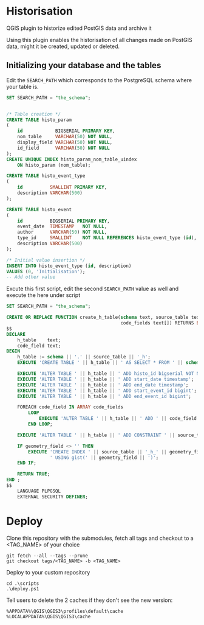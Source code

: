 # Historisation

QGIS plugin to historize edited PostGIS data and archive it

Using this plugin enables the historisation of all changes made on PostGIS data,
might it be created, updated or deleted.

## Initializing your database and the tables

Edit the `SEARCH_PATH` which corresponds to the PostgreSQL schema
where your table is.

```sql
SET SEARCH_PATH = "the_schema";


/* Table creation */
CREATE TABLE histo_param
(
    id            BIGSERIAL PRIMARY KEY,
    nom_table     VARCHAR(50) NOT NULL,
    display_field VARCHAR(50) NOT NULL,
    id_field      VARCHAR(50) NOT NULL
);
CREATE UNIQUE INDEX histo_param_nom_table_uindex
    ON histo_param (nom_table);

CREATE TABLE histo_event_type
(
    id          SMALLINT PRIMARY KEY,
    description VARCHAR(500)
);

CREATE TABLE histo_event
(
    id          BIGSERIAL PRIMARY KEY,
    event_date  TIMESTAMP   NOT NULL,
    author      VARCHAR(50) NOT NULL,
    type_id     SMALLINT    NOT NULL REFERENCES histo_event_type (id),
    description VARCHAR(500)
);

/* Initial value insertion */
INSERT INTO histo_event_type (id, description)
VALUES (0, 'Initialisation');
-- Add other value
```

Excute this first script, edit the second `SEARCH_PATH` value as well
and execute the here under script

```sql
SET SEARCH_PATH = "the_schema";

CREATE OR REPLACE FUNCTION create_h_table(schema text, source_table text, geometry_field text,
                                          code_fields text[]) RETURNS BOOLEAN AS
$$
DECLARE
    h_table    text;
    code_field text;
BEGIN
    h_table := schema || '.' || source_table || '_h';
    EXECUTE 'CREATE TABLE ' || h_table || ' AS SELECT * FROM ' || schema || '.' || source_table;

    EXECUTE 'ALTER TABLE ' || h_table || ' ADD histo_id bigserial NOT NULL';
    EXECUTE 'ALTER TABLE ' || h_table || ' ADD start_date timestamp';
    EXECUTE 'ALTER TABLE ' || h_table || ' ADD end_date timestamp';
    EXECUTE 'ALTER TABLE ' || h_table || ' ADD start_event_id bigint';
    EXECUTE 'ALTER TABLE ' || h_table || ' ADD end_event_id bigint';

    FOREACH code_field IN ARRAY code_fields
        LOOP
            EXECUTE 'ALTER TABLE ' || h_table || ' ADD ' || code_field || '_desc varchar(100)';
        END LOOP;

    EXECUTE 'ALTER TABLE ' || h_table || ' ADD CONSTRAINT ' || source_table || '_h_pk PRIMARY KEY(histo_id)';

    IF geometry_field <> '' THEN
        EXECUTE 'CREATE INDEX ' || source_table || '_h_' || geometry_field || ' ON ' || h_table ||
                ' USING gist(' || geometry_field || ')';
    END IF;

    RETURN TRUE;
END ;
$$
    LANGUAGE PLPGSQL
    EXTERNAL SECURITY DEFINER;
```

# Deploy

Clone this repository with the submodules, fetch all tags and checkout to a <TAG_NAME> of your choice

```
git fetch --all --tags --prune
git checkout tags/<TAG_NAME> -b <TAG_NAME>
```

Deploy to your custom repository

```
cd .\scripts
.\deploy.ps1
```

Tell users to delete the 2 caches if they don't see the new version:

`%APPDATA%\QGIS\QGIS3\profiles\default\cache`
`%LOCALAPPDATA%\QGIS\QGIS3\cache`


